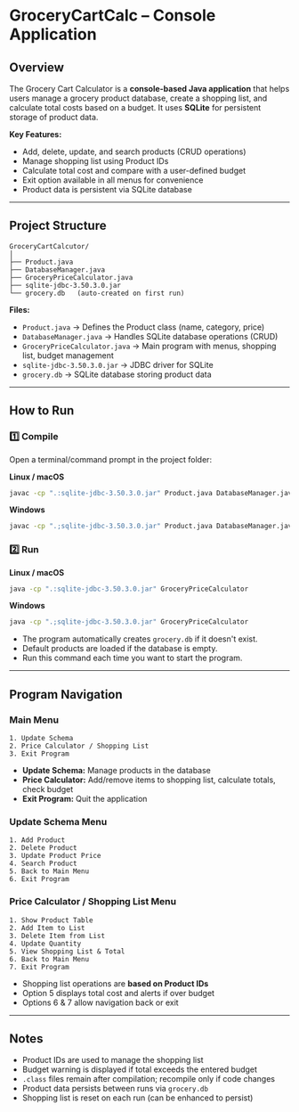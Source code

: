 # GroceryCartCalc – Console Application

## Overview
The Grocery Cart Calculator is a **console-based Java application** that helps users manage a grocery product database, create a shopping list, and calculate total costs based on a budget. It uses **SQLite** for persistent storage of product data.

**Key Features:**
- Add, delete, update, and search products (CRUD operations)
- Manage shopping list using Product IDs
- Calculate total cost and compare with a user-defined budget
- Exit option available in all menus for convenience
- Product data is persistent via SQLite database

---

## Project Structure
```
GroceryCartCalcutor/
│
├── Product.java
├── DatabaseManager.java
├── GroceryPriceCalculator.java
├── sqlite-jdbc-3.50.3.0.jar
└── grocery.db   (auto-created on first run)
```

**Files:**
- `Product.java` → Defines the Product class (name, category, price)
- `DatabaseManager.java` → Handles SQLite database operations (CRUD)
- `GroceryPriceCalculator.java` → Main program with menus, shopping list, budget management
- `sqlite-jdbc-3.50.3.0.jar` → JDBC driver for SQLite
- `grocery.db` → SQLite database storing product data

---

## How to Run

### 1️⃣ Compile
Open a terminal/command prompt in the project folder:

**Linux / macOS**
```bash
javac -cp ".:sqlite-jdbc-3.50.3.0.jar" Product.java DatabaseManager.java GroceryPricePredictor.java
```

**Windows**
```bash
javac -cp ".;sqlite-jdbc-3.50.3.0.jar" Product.java DatabaseManager.java GroceryPriceCalculator.java
```

### 2️⃣ Run
**Linux / macOS**
```bash
java -cp ".:sqlite-jdbc-3.50.3.0.jar" GroceryPriceCalculator
```

**Windows**
```bash
java -cp ".;sqlite-jdbc-3.50.3.0.jar" GroceryPriceCalculator
```

- The program automatically creates `grocery.db` if it doesn't exist.
- Default products are loaded if the database is empty.
- Run this command each time you want to start the program.

---

## Program Navigation

### Main Menu
```
1. Update Schema
2. Price Calculator / Shopping List
3. Exit Program
```
- **Update Schema:** Manage products in the database  
- **Price Calculator:** Add/remove items to shopping list, calculate totals, check budget  
- **Exit Program:** Quit the application  

### Update Schema Menu
```
1. Add Product
2. Delete Product
3. Update Product Price
4. Search Product
5. Back to Main Menu
6. Exit Program
```

### Price Calculator / Shopping List Menu
```
1. Show Product Table
2. Add Item to List
3. Delete Item from List
4. Update Quantity
5. View Shopping List & Total
6. Back to Main Menu
7. Exit Program
```

- Shopping list operations are **based on Product IDs**  
- Option 5 displays total cost and alerts if over budget  
- Options 6 & 7 allow navigation back or exit  

---

## Notes
- Product IDs are used to manage the shopping list  
- Budget warning is displayed if total exceeds the entered budget  
- `.class` files remain after compilation; recompile only if code changes  
- Product data persists between runs via `grocery.db`  
- Shopping list is reset on each run (can be enhanced to persist)

